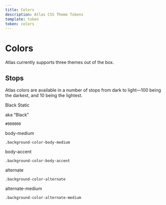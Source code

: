 ```yaml
---
title: Colors
description: Atlas CSS Theme Tokens
template: token
token: colors
---
```


# Colors

Atlas currently supports three themes out of the box.

## Stops

<div class="padding-top-sm">
Atlas colors are available in a number of stops from dark to light—100 being the darkest, and 10 being the lightest.
</div>

<div class="display-flex">
	<div class="padding-md background-color-black-static color-text-overlay-invert">
		<p class="font-weight-bold font-size-h4 margin-bottom-xs">Black Static</p>
		<p class="font-weight-bold font-size-h6 margin-bottom-xs">aka “Black”</p>
		<p><code>#000000</code></p>
	</div>
	<div class="padding-md background-color-body-medium">
		<p class="font-weight-bold font-size-h4 margin-bottom-xs">body-medium</p>
		<p><code>.background-color-body-medium</code></p>
	</div>
</div>

<div class="padding-xl background-color-body-accent">
	<p class="font-weight-bold font-size-h4 margin-bottom-xs">body-accent</p>
	<p><code>.background-color-body-accent</code></p>
</div>

<div class="padding-xl background-color-alternate color-text-invert">
	<p class="font-weight-bold font-size-h4 margin-bottom-xs">alternate</p>
	<p><code>.background-color-alternate</code></p>
</div>

<div class="padding-xl background-color-alternate-medium color-text-invert margin-bottom-xl">
	<p class="font-weight-bold font-size-h4 margin-bottom-xs">alternate-medium</p>
	<p><code>.background-color-alternate-medium</code></p>
</div>
